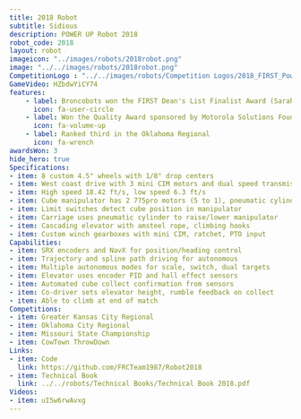 ```yaml
---
title: 2018 Robot
subtitle: Sidious
description: POWER UP Robot 2018
robot_code: 2018
layout: robot
imageicon: "../images/robots/2018robot.png"
image: "../../images/robots/2018robot.png"
CompetitionLogo : "../../images/robots/Competition Logos/2018_FIRST_Power_Up.svg"
GameVideo: HZbdwYiCY74
features:
    - label: Broncobots won the FIRST Dean's List Finalist Award (Sarah Ahern)
      icon: fa-user-circle
    - label: Won the Quality Award sponsored by Motorola Solutions Foundation at the GKC Regional
      icon: fa-volume-up
    - label: Ranked third in the Oklahoma Regional
      icon: fa-wrench 
awardsWon: 3
hide_hero: true
Specifications:
- item: 8 custom 4.5" wheels with 1/8" drop centers
- item: West coast drive with 3 mini CIM motors and dual speed transmission
- item: High speed 18.42 ft/s, low speed 6.3 ft/s
- item: Cube manipulator has 2 775pro motors (5 to 1), pneumatic cylinders
- item: Limit switches detect cube position in manipulator
- item: Carriage uses pneumatic cylinder to raise/lower manipulator
- item: Cascading elevator with amsteel rope, climbing hooks
- item: Custom winch gearboxes with mini CIM, ratchet, PTO input
Capabilities:
- item: SRX encoders and NavX for position/heading control
- item: Trajectory and spline path driving for autonomous
- item: Multiple autonomous modes for scale, switch, dual targets
- item: Elevator uses encoder PID and hall effect sensors
- item: Automated cube collect confirmation from sensors
- item: Co-driver sets elevator height, rumble feedback on collect
- item: Able to climb at end of match
Competitions:
- item: Greater Kansas City Regional
- item: Oklahoma City Regional
- item: Missouri State Championship
- item: CowTown ThrowDown
Links:
- item: Code
  link: https://github.com/FRCTeam1987/Robot2018
- item: Technical Book
  link: ../../robots/Technical Books/Technical Book 2018.pdf
Videos:
- item: uI5w6rwAvxg
---
```


